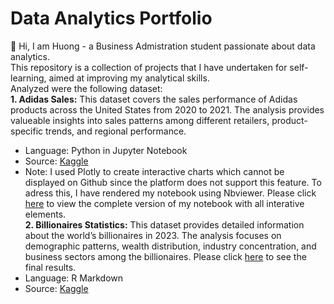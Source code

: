 # Data Analytics Portfolio 

:sunflower: Hi, I am Huong - a Business Admistration student passionate about data analytics. <br>
This repository is a collection of projects that I have undertaken for self-learning, aimed at improving my analytical skills. <br>
Analyzed were the following dataset: <br> 
**1. Adidas Sales:** This dataset covers the sales performance of Adidas products across the United States from 2020 to 2021. The analysis provides valueable insights into sales patterns among different retailers, product-specific trends, and regional performance.
- Language: Python in Jupyter Notebook 
- Source: [Kaggle](https://www.kaggle.com/datasets/heemalichaudhari/adidas-sales-dataset/)
- Note: I used Plotly to create interactive charts which cannot be displayed on Github since the platform does not support this feature. To adress this, I have rendered my notebook using Nbviewer. Please click [here](https://nbviewer.org/github/huongngxy/Data-Analytics-Portfolio/blob/main/Adidas%20Sales/Adidas%20Sales%20Analysis.ipynb) to view the complete version of my notebook with all interative elements. <br>
**2. Billionaires Statistics:** This dataset provides detailed information about the world’s billionaires in 2023. The analysis focuses on demographic patterns, wealth distribution, industry concentration, and business sectors among the billionaires. Please click [here](https://huongngxy.github.io/Data-Analytics-Portfolio/Billionaires%20Statistics/Data_Analysis.html#) to see the final results. 
- Language: R Markdown 
- Source: [Kaggle](https://www.kaggle.com/datasets/nelgiriyewithana/billionaires-statistics-dataset/)
